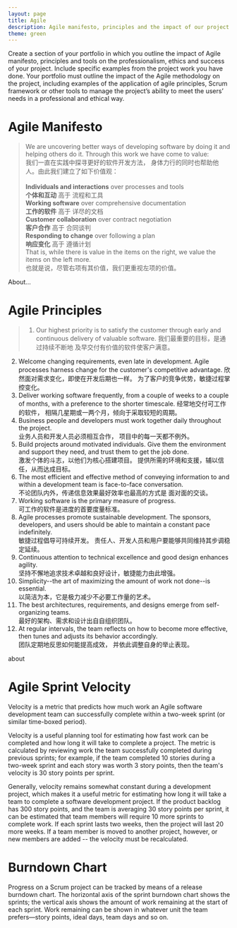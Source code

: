 ```yaml
---
layout: page
title: Agile
description: Agile manifesto, principles and the impact of our project.
theme: green
---
```


Create a section of your portfolio in which you outline the impact of Agile manifesto, principles and tools on the professionalism, ethics and success of your project.
Include specific examples from the project work you have done.
Your portfolio must outline the impact of the Agile methodology on the project, including examples of the application of agile principles, Scrum framework or other tools to manage the project’s ability to meet the users’ needs in a professional and ethical way.


# Agile Manifesto
> We are uncovering better ways of developing
software by doing it and helping others do it.
Through this work we have come to value:<br>
我们一直在实践中探寻更好的软件开发方法，
身体力行的同时也帮助他人。由此我们建立了如下价值观：<br><br>
**Individuals and interactions** over processes and tools<br>
**个体和互动** 高于 流程和工具<br>
**Working software** over comprehensive documentation<br>
**工作的软件** 高于 详尽的文档<br>
**Customer collaboration** over contract negotiation<br>
**客户合作** 高于 合同谈判<br>
**Responding to change** over following a plan<br>
**响应变化** 高于 遵循计划<br>
That is, while there is value in the items on the right, we value the items on the left more.<br>
也就是说，尽管右项有其价值，我们更重视左项的价值。

About...

# Agile Principles
>1. Our highest priority is to satisfy the customer
through early and continuous delivery
of valuable software.
我们最重要的目标，是通过持续不断地
及早交付有价值的软件使客户满意。
2. Welcome changing requirements, even late in 
development. Agile processes harness change for 
the customer's competitive advantage.
欣然面对需求变化，即使在开发后期也一样。
为了客户的竞争优势，敏捷过程掌控变化。
3. Deliver working software frequently, from a 
couple of weeks to a couple of months, with a 
preference to the shorter timescale.
经常地交付可工作的软件，
相隔几星期或一两个月，倾向于采取较短的周期。
4. Business people and developers must work 
together daily throughout the project.<br>
业务人员和开发人员必须相互合作，
项目中的每一天都不例外。
5. Build projects around motivated individuals. 
Give them the environment and support they need, 
and trust them to get the job done.<br>
激发个体的斗志，以他们为核心搭建项目。
提供所需的环境和支援，辅以信任，从而达成目标。
6. The most efficient and effective method of 
conveying information to and within a development 
team is face-to-face conversation.<br>
不论团队内外，传递信息效果最好效率也最高的方式是
面对面的交谈。
7. Working software is the primary measure of progress.<br>
可工作的软件是进度的首要度量标准。
8. Agile processes promote sustainable development. 
The sponsors, developers, and users should be able 
to maintain a constant pace indefinitely.<br>
敏捷过程倡导可持续开发。
责任人、开发人员和用户要能够共同维持其步调稳定延续。
9. Continuous attention to technical excellence 
and good design enhances agility.<br>
坚持不懈地追求技术卓越和良好设计，敏捷能力由此增强。
10. Simplicity--the art of maximizing the amount 
of work not done--is essential.<br>
以简洁为本，它是极力减少不必要工作量的艺术。
11. The best architectures, requirements, and designs 
emerge from self-organizing teams.<br>
最好的架构、需求和设计出自自组织团队。
12. At regular intervals, the team reflects on how 
to become more effective, then tunes and adjusts 
its behavior accordingly.<br>
团队定期地反思如何能提高成效，
并依此调整自身的举止表现。


about


# Agile Sprint Velocity
Velocity is a metric that predicts how much work an Agile software development team can successfully complete within a two-week sprint (or similar time-boxed period).

Velocity is a useful planning tool for estimating how fast work can be completed and how long it will take to complete a project. The metric is calculated by reviewing work the team successfully completed during previous sprints; for example, if the team completed 10 stories during a two-week sprint and each story was worth 3 story points, then the team's velocity is 30 story points per sprint. 

Generally, velocity remains somewhat constant during a development project, which makes it a useful metric for estimating how long it will take a team to complete a software development project. If the product backlog has 300 story points, and the team is averaging 30 story points per sprint, it can be estimated that team members will require 10 more sprints to complete work. If each sprint lasts two weeks, then the project will last 20 more weeks. If a team member is moved to another project, however, or new members are added -- the velocity must be recalculated.

# Burndown Chart
Progress on a Scrum project can be tracked by means of a release burndown chart. The horizontal axis of the sprint burndown chart shows the sprints; the vertical axis shows the amount of work remaining at the start of each sprint. Work remaining can be shown in whatever unit the team prefers—story points, ideal days, team days and so on.
